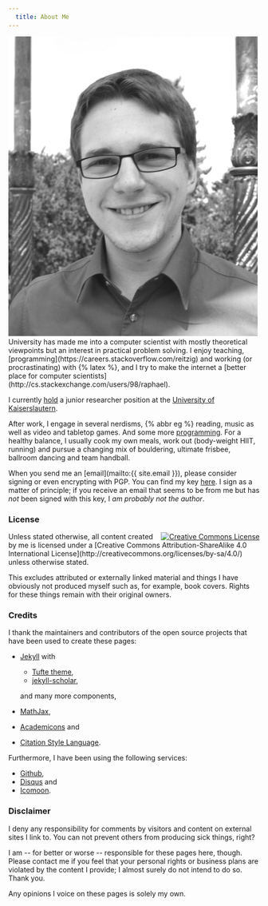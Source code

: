 ```yaml
---
  title: About Me
---
```


<img src="/assets/img/reitzig.jpg" alt="Raphael Reitzig" class="main-portrait" />
University has made me into a computer scientist with mostly theoretical viewpoints
but an interest in practical problem solving.
I enjoy teaching, 
  [programming](https://careers.stackoverflow.com/reitzig)
and working (or procrastinating) with {% latex %}, 
and I try to make the internet a 
  [better place for computer scientists](http://cs.stackexchange.com/users/98/raphael).

I currently 
  [hold](http://www.phdcomics.com/comics/archive.php?comicid=47) 
a junior researcher position at the 
  [University of Kaiserslautern](http://wwwagak.cs.uni-kl.de/home/staff/raphael-reitzig).

After work, I engage in several nerdisms, {% abbr eg %} reading, music as well as
video and tabletop games. And some more [programming](https://github.com/akerbos).
For a healthy balance, I usually cook my own meals, work out (body-weight HIIT, running) 
and pursue a changing mix of bouldering, ultimate frisbee, ballroom dancing and 
team handball.

When you send me an [email](mailto:{{ site.email }}), please consider signing or even encrypting with PGP.
You can find my key [here](http://pgp.mit.edu:11371/pks/lookup?op=get&search=0x12F79CC14F0B50B9).
I sign as a matter of principle;
if you receive an email that seems to be from me but has *not* been signed with this key,
I *am probably not the author*.

### License

<a rel="license" href="http://creativecommons.org/licenses/by-sa/4.0/" style="float:right;">
  <img alt="Creative Commons License" style="border-width:0" src="https://i.creativecommons.org/l/by-sa/4.0/88x31.png" />
</a>
Unless stated otherwise, all content created by me is licensed under a [Creative Commons Attribution-ShareAlike 4.0 International License](http://creativecommons.org/licenses/by-sa/4.0/) unless otherwise stated.

This excludes attributed or externally linked material and things I have obviously not produced myself such as,
for example, book covers. Rights for these things remain with their original owners.

### Credits

I thank the maintainers and contributors of the open source projects that
have been used to create these pages:

 * [Jekyll](http://jekyllrb.com/) with
 
    * [Tufte theme](http://github.com/clayh53/tufte-jekyll),
    * [jekyll-scholar](https://github.com/inukshuk/jekyll-scholar),
    
   and many more components,
   
 * [MathJax](https://www.mathjax.org/),
 * [Academicons](http://jpswalsh.github.io/academicons/) and
 * [Citation Style Language](http://citationstyles.org/).

Furthermore, I have been using the following services:

 * [Github](https://github.com),
 * [Disqus](https://disqus.com) and
 * [Icomoon](https://icomoon.io/).



### Disclaimer

I deny any responsibility for comments by visitors and content on external sites I link to.
You can not prevent others from producing sick things, right?

I am -- for better or worse -- responsible for these pages here, though.
Please contact me if you feel that your personal rights or business plans are violated by the content I provide;
I almost surely do not intend to do so. Thank you.

Any opinions I voice on these pages is solely my own.
